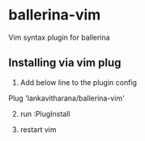 # ballerina-vim
Vim syntax plugin for ballerina

## Installing via vim plug

1) Add below line to the plugin config

Plug 'lankavitharana/ballerina-vim'

2) run :PlugInstall

3) restart vim

